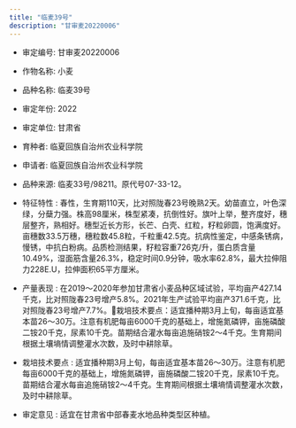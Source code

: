 ```yaml
---
title: "临麦39号"
description: "甘审麦20220006"
---
```

* 审定编号:  甘审麦20220006

*  作物名称:  小麦

*  品种名称:  临麦39号

*  审定年份:  2022

*  审定单位:  甘肃省

* 育种者:  临夏回族自治州农业科学院　

*  申请者:  临夏回族自治州农业科学院　

*  品种来源:  临麦33号/98211。原代号07-33-12。 

*  特征特性 : 
春性，生育期110天，比对照陇春23号晚熟2天。幼苗直立，叶色深绿，分蘖力强。株高98厘米，株型紧凑，抗倒性好。旗叶上举，整齐度好，穗层整齐，熟相好。穗型近长方形，长芒、白壳、红粒，籽粒卵圆，饱满度好。亩穗数33.5万穗，穗粒数45.8粒，千粒重42.5克。抗病性鉴定，中感条锈病，慢锈，中抗白粉病。品质检测结果，籽粒容重726克/升，蛋白质含量10.49%，湿面筋含量26.3%，稳定时间0.9分钟，吸水率62.8%，最大拉伸阻力228E.U，拉伸面积65平方厘米。
 
*  产量表现 : 
在2019～2020年参加甘肃省小麦品种区域试验，平均亩产427.14千克，比对照陇春23号增产5.8%。2021年生产试验平均亩产371.6千克，比对照陇春23号增产7.7%。栽培技术要点：适宜播种期3月上旬，每亩适宜基本苗26～30万。注意有机肥每亩6000千克的基础上，增施氮磷钾，亩施磷酸二铵20千克，尿素10千克。苗期结合灌水每亩追施硝铵2～4千克。生育期间根据土壤墒情调整灌水次数，及时中耕除草。

*  栽培技术要点 : 
适宜播种期3月上旬，每亩适宜基本苗26～30万。注意有机肥每亩6000千克的基础上，增施氮磷钾，亩施磷酸二铵20千克，尿素10千克。苗期结合灌水每亩追施硝铵2～4千克。生育期间根据土壤墒情调整灌水次数，及时中耕除草。

*  审定意见 : 
适宜在甘肃省中部春麦水地品种类型区种植。 
